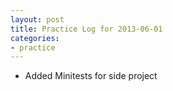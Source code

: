 ```yaml
---
layout: post
title: Practice Log for 2013-06-01
categories: 
- practice
---
```


* Added Minitests for side project
